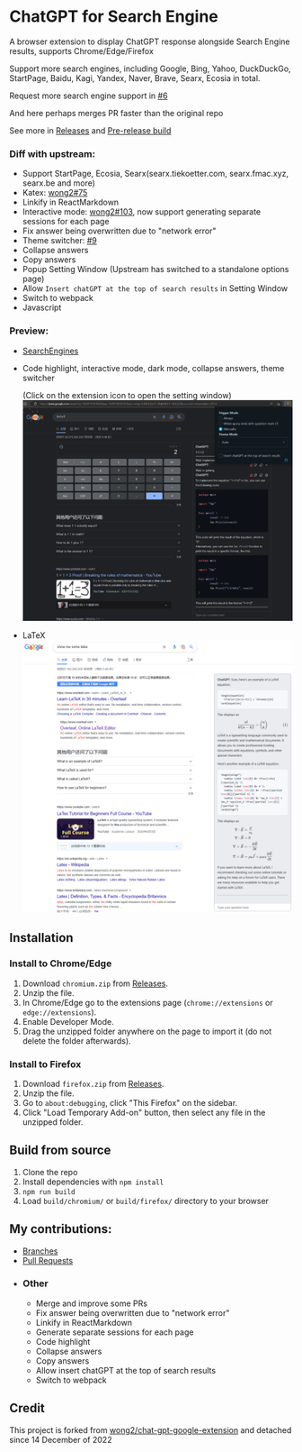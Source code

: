 # ChatGPT for Search Engine

A browser extension to display ChatGPT response alongside Search Engine results, supports Chrome/Edge/Firefox

Support more search engines, including Google, Bing, Yahoo, DuckDuckGo, StartPage, Baidu, Kagi, Yandex, Naver, Brave,
Searx, Ecosia in total.

Request more search engine support in [#6](https://github.com/josStorer/chatGPT-search-engine-extension/issues/6)

And here perhaps merges PR faster than the original repo

See more in [Releases](https://github.com/josStorer/chatGPT-search-engine-extension/releases)
and [Pre-release build](https://github.com/josStorer/chatGPT-search-engine-extension/actions/workflows/pre-release-build.yml)

### Diff with upstream:

- Support StartPage, Ecosia, Searx(searx.tiekoetter.com, searx.fmac.xyz, searx.be and more)
- Katex: [wong2#75](https://github.com/wong2/chat-gpt-google-extension/pull/75)
- Linkify in ReactMarkdown
- Interactive mode: [wong2#103](https://github.com/wong2/chat-gpt-google-extension/pull/103), now support generating
  separate sessions for each page
- Fix answer being overwritten due to "network error"
- Theme switcher: [#9](https://github.com/josStorer/chatGPT-search-engine-extension/pull/9)
- Collapse answers
- Copy answers
- Popup Setting Window (Upstream has switched to a standalone options page)
- Allow `Insert chatGPT at the top of search results` in Setting Window
- Switch to webpack
- Javascript

### Preview:

- [SearchEngines](screenshot/engines/README.md)
- Code highlight, interactive mode, dark mode, collapse answers, theme switcher

  (Click on the extension icon to open the setting window)
  ![code-highlight](screenshot/code-highlight.png)
- LaTeX
  ![latex](screenshot/latex.png)

## Installation

### Install to Chrome/Edge

1. Download `chromium.zip` from [Releases](https://github.com/josStorer/chatGPT-search-engine-extension/releases).
2. Unzip the file.
3. In Chrome/Edge go to the extensions page (`chrome://extensions` or `edge://extensions`).
4. Enable Developer Mode.
5. Drag the unzipped folder anywhere on the page to import it (do not delete the folder afterwards).

### Install to Firefox

1. Download `firefox.zip` from [Releases](https://github.com/josStorer/chatGPT-search-engine-extension/releases).
2. Unzip the file.
3. Go to `about:debugging`, click "This Firefox" on the sidebar.
4. Click "Load Temporary Add-on" button, then select any file in the unzipped folder.

## Build from source

1. Clone the repo
2. Install dependencies with `npm install`
3. `npm run build`
4. Load `build/chromium/` or `build/firefox/` directory to your browser


## My contributions:

- [Branches](https://github.com/josStorer/chat-gpt-search-engine-extension/branches)
- [Pull Requests](https://github.com/wong2/chat-gpt-google-extension/pulls?q=is%3Apr+author%3AjosStorer+)
- ### Other
    - Merge and improve some PRs
    - Fix answer being overwritten due to "network error"
    - Linkify in ReactMarkdown
    - Generate separate sessions for each page
    - Code highlight
    - Collapse answers
    - Copy answers
    - Allow insert chatGPT at the top of search results
    - Switch to webpack

## Credit

This project is forked from [wong2/chat-gpt-google-extension](https://github.com/wong2/chat-gpt-google-extension) and
detached since 14 December of 2022
